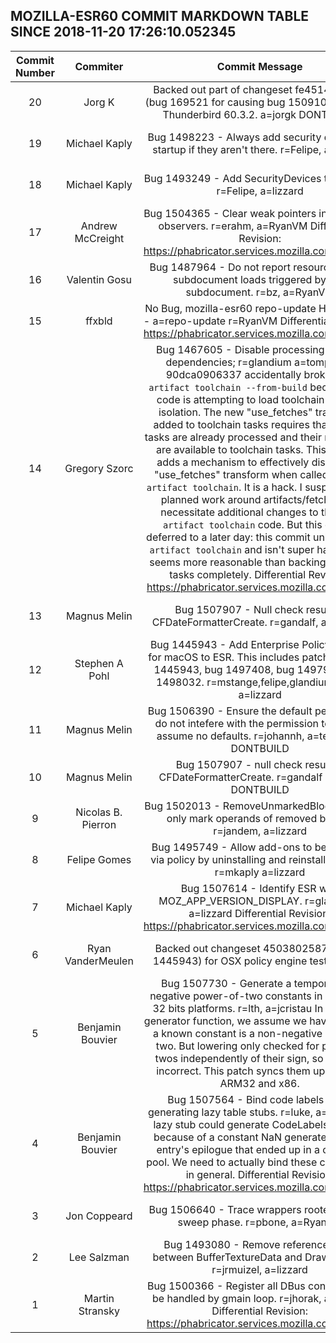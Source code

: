 ## MOZILLA-ESR60 COMMIT MARKDOWN TABLE SINCE 2018-11-20 17:26:10.052345

| Commit Number | Commiter | Commit Message | Node | Date | 
|:---:|:----:|:----------------------------------:|:------:|:----:| 
|20|Jorg K |Backed out part of changeset fe4514c84e7a (bug 169521 for causing bug 1509102) to build Thunderbird 60.3.2. a=jorgk DONTBUILD|https://hg.mozilla.org/releases/mozilla-esr60/pushloghtml?changeset=9f4280a52132|2018-11-26 22:11:03
|19|Michael Kaply |Bug 1498223 - Always add security devices at startup if they aren't there. r=Felipe, a=lizzard|https://hg.mozilla.org/releases/mozilla-esr60/pushloghtml?changeset=2f5803eed692|2018-11-26 21:38:43
|18|Michael Kaply |Bug 1493249 - Add SecurityDevices to schema. r=Felipe, a=lizzard|https://hg.mozilla.org/releases/mozilla-esr60/pushloghtml?changeset=ff3b417e363f|2018-11-16 17:24:17
|17|Andrew McCreight |Bug 1504365 - Clear weak pointers in shutdown observers. r=erahm, a=RyanVM  Differential Revision: https://phabricator.services.mozilla.com/D12348|https://hg.mozilla.org/releases/mozilla-esr60/pushloghtml?changeset=b6d0fc61fd0b|2018-11-19 23:16:24
|16|Valentin Gosu |Bug 1487964 - Do not report resource-timing subdocument loads triggered by that subdocument. r=bz, a=RyanVM|https://hg.mozilla.org/releases/mozilla-esr60/pushloghtml?changeset=a72ec8e21577|2018-11-08 09:50:25
|15|ffxbld |No Bug, mozilla-esr60 repo-update HSTS HPKP - a=repo-update r=RyanVM  Differential Revision: https://phabricator.services.mozilla.com/D12895|https://hg.mozilla.org/releases/mozilla-esr60/pushloghtml?changeset=f6250c11b52b|2018-11-26 12:10:00
|14|Gregory Szorc |Bug 1467605 - Disable processing of fetch dependencies; r=glandium a=tomprince  90dca0906337 accidentally broke `mach artifact toolchain --from-build` because that code is attempting to load toolchain tasks in isolation. The new "use_fetches" transform added to toolchain tasks requires that "fetch" tasks are already processed and their references are available to toolchain tasks.  This commit adds a mechanism to effectively disable the "use_fetches" transform when called by `mach artifact toolchain`. It is a hack. I suspect future planned work around artifacts/fetches will necessitate additional changes to the `mach artifact toolchain` code. But this can be deferred to a later day: this commit unbusts `mach artifact toolchain` and isn't super hacky, so it seems more reasonable than backing out fetch tasks completely.  Differential Revision: https://phabricator.services.mozilla.com/D1588|https://hg.mozilla.org/releases/mozilla-esr60/pushloghtml?changeset=a23dce703d2b|2018-06-07 23:05:58
|13|Magnus Melin |Bug 1507907 - Null check result of CFDateFormatterCreate. r=gandalf, a=jcristau|https://hg.mozilla.org/releases/mozilla-esr60/pushloghtml?changeset=8d50553b267a|2018-11-19 19:55:32
|12|Stephen A Pohl |Bug 1445943 - Add Enterprise Policy support for macOS to ESR. This includes patches in bug 1445943, bug 1497408, bug 1497948, bug 1498032. r=mstange,felipe,glandium,spohl, a=lizzard|https://hg.mozilla.org/releases/mozilla-esr60/pushloghtml?changeset=b1ece767c018|2018-11-20 07:48:00
|11|Magnus Melin |Bug 1506390 - Ensure the default permissions do not intefere with the permission tests that assume no defaults. r=johannh, a=test-only DONTBUILD|https://hg.mozilla.org/releases/mozilla-esr60/pushloghtml?changeset=2d3326755541|2018-11-14 12:55:22
|10|Magnus Melin |Bug 1507907 - null check result of CFDateFormatterCreate. r=gandalf a=jorgk DONTBUILD|https://hg.mozilla.org/releases/mozilla-esr60/pushloghtml?changeset=6eb715bb747c|2018-11-19 19:55:32
|9|Nicolas B. Pierron |Bug 1502013 - RemoveUnmarkedBlocks should only mark operands of removed blocks. r=jandem, a=lizzard|https://hg.mozilla.org/releases/mozilla-esr60/pushloghtml?changeset=a73a46ddc848|2018-11-19 20:28:43
|8|Felipe Gomes |Bug 1495749 - Allow add-ons to be updated via policy by uninstalling and reinstalling them. r=mkaply a=lizzard|https://hg.mozilla.org/releases/mozilla-esr60/pushloghtml?changeset=15813976ae1e|2018-11-19 20:27:02
|7|Michael Kaply |Bug 1507614 - Identify ESR with MOZ_APP_VERSION_DISPLAY. r=glandium, a=lizzard  Differential Revision: https://phabricator.services.mozilla.com/D12067|https://hg.mozilla.org/releases/mozilla-esr60/pushloghtml?changeset=c419540e75da|2018-11-15 21:32:53
|6|Ryan VanderMeulen |Backed out changeset 4503802587c8 (bug 1445943) for OSX policy engine test failures.|https://hg.mozilla.org/releases/mozilla-esr60/pushloghtml?changeset=af3d0194519b|2018-11-19 17:56:40
|5|Benjamin Bouvier |Bug 1507730 - Generate a temporary for negative power-of-two constants in mul64 on 32 bits platforms. r=lth, a=jcristau  In the code generator function, we assume we have a temp if a known constant is a non-negative power of two. But lowering only checked for power of twos independently of their sign, so this was incorrect. This patch syncs them up on both ARM32 and x86.|https://hg.mozilla.org/releases/mozilla-esr60/pushloghtml?changeset=dd0f01818b9c|2018-11-16 10:44:36
|4|Benjamin Bouvier |Bug 1507564 - Bind code labels when generating lazy table stubs. r=luke, a=jcristau  A lazy stub could generate CodeLabels on x86, because of a constant NaN generated for the entry's epilogue that ended up in a constant pool. We need to actually bind these code labels in general.  Differential Revision: https://phabricator.services.mozilla.com/D12052|https://hg.mozilla.org/releases/mozilla-esr60/pushloghtml?changeset=60619cc47b10|2018-11-15 21:25:52
|3|Jon Coppeard |Bug 1506640 - Trace wrappers rooters during sweep phase. r=pbone, a=RyanVM|https://hg.mozilla.org/releases/mozilla-esr60/pushloghtml?changeset=8bbf80948b50|2018-11-15 11:57:00
|2|Lee Salzman |Bug 1493080 - Remove reference cycle between BufferTextureData and DrawTargets. r=jrmuizel, a=lizzard|https://hg.mozilla.org/releases/mozilla-esr60/pushloghtml?changeset=a7cabf306d05|2018-11-14 16:16:01
|1|Martin Stransky |Bug 1500366 - Register all DBus connection to be handled by gmain loop. r=jhorak, a=lizzard  Differential Revision: https://phabricator.services.mozilla.com/D9230|https://hg.mozilla.org/releases/mozilla-esr60/pushloghtml?changeset=abd59256c4e3|2018-10-19 10:11:46


